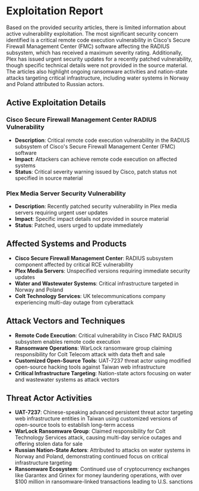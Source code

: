 # Exploitation Report

Based on the provided security articles, there is limited information about active vulnerability exploitation. The most significant security concern identified is a critical remote code execution vulnerability in Cisco's Secure Firewall Management Center (FMC) software affecting the RADIUS subsystem, which has received a maximum severity rating. Additionally, Plex has issued urgent security updates for a recently patched vulnerability, though specific technical details were not provided in the source material. The articles also highlight ongoing ransomware activities and nation-state attacks targeting critical infrastructure, including water systems in Norway and Poland attributed to Russian actors.

## Active Exploitation Details

### Cisco Secure Firewall Management Center RADIUS Vulnerability
- **Description**: Critical remote code execution vulnerability in the RADIUS subsystem of Cisco's Secure Firewall Management Center (FMC) software
- **Impact**: Attackers can achieve remote code execution on affected systems
- **Status**: Critical severity warning issued by Cisco, patch status not specified in source material

### Plex Media Server Security Vulnerability
- **Description**: Recently patched security vulnerability in Plex media servers requiring urgent user updates
- **Impact**: Specific impact details not provided in source material
- **Status**: Patched, users urged to update immediately

## Affected Systems and Products

- **Cisco Secure Firewall Management Center**: RADIUS subsystem component affected by critical RCE vulnerability
- **Plex Media Servers**: Unspecified versions requiring immediate security updates
- **Water and Wastewater Systems**: Critical infrastructure targeted in Norway and Poland
- **Colt Technology Services**: UK telecommunications company experiencing multi-day outage from cyberattack

## Attack Vectors and Techniques

- **Remote Code Execution**: Critical vulnerability in Cisco FMC RADIUS subsystem enables remote code execution
- **Ransomware Operations**: WarLock ransomware group claiming responsibility for Colt Telecom attack with data theft and sale
- **Customized Open-Source Tools**: UAT-7237 threat actor using modified open-source hacking tools against Taiwan web infrastructure
- **Critical Infrastructure Targeting**: Nation-state actors focusing on water and wastewater systems as attack vectors

## Threat Actor Activities

- **UAT-7237**: Chinese-speaking advanced persistent threat actor targeting web infrastructure entities in Taiwan using customized versions of open-source tools to establish long-term access
- **WarLock Ransomware Group**: Claimed responsibility for Colt Technology Services attack, causing multi-day service outages and offering stolen data for sale
- **Russian Nation-State Actors**: Attributed to attacks on water systems in Norway and Poland, demonstrating continued focus on critical infrastructure targeting
- **Ransomware Ecosystem**: Continued use of cryptocurrency exchanges like Garantex and Grinex for money laundering operations, with over $100 million in ransomware-linked transactions leading to U.S. sanctions